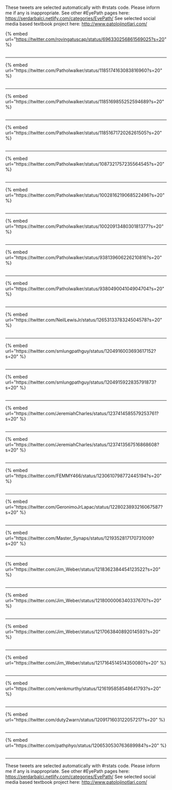 

These tweets are selected automatically with #rstats code. Please inform me if any is inappropriate.
See other #EyePath pages here: https://serdarbalci.netlify.com/categories/EyePath/ 
See selected social media based textbook project here: http://www.patolojinotlari.com/

{% embed url="https://twitter.com/rovingatuscap/status/696330256861569025?s=20" %}<br>
<br>
<hr>
{% embed url="https://twitter.com/Patholwalker/status/1185174163083816960?s=20" %}<br>
<br>
<hr>
{% embed url="https://twitter.com/Patholwalker/status/1185169855252594689?s=20" %}<br>
<br>
<hr>
{% embed url="https://twitter.com/Patholwalker/status/1185167172026261505?s=20" %}<br>
<br>
<hr>
{% embed url="https://twitter.com/Patholwalker/status/1087321757235564545?s=20" %}<br>
<br>
<hr>
{% embed url="https://twitter.com/Patholwalker/status/1002816219068522496?s=20" %}<br>
<br>
<hr>
{% embed url="https://twitter.com/Patholwalker/status/1002091348030181377?s=20" %}<br>
<br>
<hr>
{% embed url="https://twitter.com/Patholwalker/status/938139606226210816?s=20" %}<br>
<br>
<hr>
{% embed url="https://twitter.com/Patholwalker/status/938049004104904704?s=20" %}<br>
<br>
<hr>
{% embed url="https://twitter.com/NeilLewisJr/status/1265313378324504578?s=20" %}<br>
<br>
<hr>
{% embed url="https://twitter.com/smlungpathguy/status/1204916003693617152?s=20" %}<br>
<br>
<hr>
{% embed url="https://twitter.com/smlungpathguy/status/1204915922835791873?s=20" %}<br>
<br>
<hr>
{% embed url="https://twitter.com/JeremiahCharles/status/1237414585579253761?s=20" %}<br>
<br>
<hr>
{% embed url="https://twitter.com/JeremiahCharles/status/1237413567516868608?s=20" %}<br>
<br>
<hr>
{% embed url="https://twitter.com/FEMMY466/status/1230610798772445194?s=20" %}<br>
<br>
<hr>
{% embed url="https://twitter.com/GeronimoJrLapac/status/1228023893216067587?s=20" %}<br>
<br>
<hr>
{% embed url="https://twitter.com/Master_Synaps/status/1219352817170731009?s=20" %}<br>
<br>
<hr>
{% embed url="https://twitter.com/Jim_Weber/status/1218362384454123522?s=20" %}<br>
<br>
<hr>
{% embed url="https://twitter.com/Jim_Weber/status/1218000006340337670?s=20" %}<br>
<br>
<hr>
{% embed url="https://twitter.com/Jim_Weber/status/1217063840892014593?s=20" %}<br>
<br>
<hr>
{% embed url="https://twitter.com/Jim_Weber/status/1217164514514350080?s=20" %}<br>
<br>
<hr>
{% embed url="https://twitter.com/venkmurthy/status/1216195858548641793?s=20" %}<br>
<br>
<hr>
{% embed url="https://twitter.com/duty2warn/status/1209171603122057217?s=20" %}<br>
<br>
<hr>
{% embed url="https://twitter.com/pathphyo/status/1206530530763689984?s=20" %}<br>
<br>
<hr>


These tweets are selected automatically with #rstats code. Please inform me if any is inappropriate.
See other #EyePath pages here: https://serdarbalci.netlify.com/categories/EyePath/ 
See selected social media based textbook project here: http://www.patolojinotlari.com/
